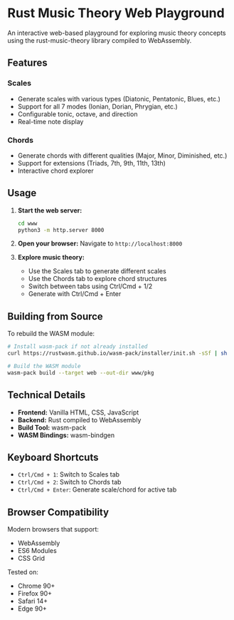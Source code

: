 # Rust Music Theory Web Playground

An interactive web-based playground for exploring music theory concepts using the rust-music-theory library compiled to WebAssembly.

## Features

### Scales
- Generate scales with various types (Diatonic, Pentatonic, Blues, etc.)
- Support for all 7 modes (Ionian, Dorian, Phrygian, etc.)
- Configurable tonic, octave, and direction
- Real-time note display

### Chords
- Generate chords with different qualities (Major, Minor, Diminished, etc.)
- Support for extensions (Triads, 7th, 9th, 11th, 13th)
- Interactive chord explorer

## Usage

1. **Start the web server:**
   ```bash
   cd www
   python3 -m http.server 8000
   ```

2. **Open your browser:**
   Navigate to `http://localhost:8000`

3. **Explore music theory:**
   - Use the Scales tab to generate different scales
   - Use the Chords tab to explore chord structures
   - Switch between tabs using Ctrl/Cmd + 1/2
   - Generate with Ctrl/Cmd + Enter

## Building from Source

To rebuild the WASM module:

```bash
# Install wasm-pack if not already installed
curl https://rustwasm.github.io/wasm-pack/installer/init.sh -sSf | sh

# Build the WASM module
wasm-pack build --target web --out-dir www/pkg
```

## Technical Details

- **Frontend:** Vanilla HTML, CSS, JavaScript
- **Backend:** Rust compiled to WebAssembly
- **Build Tool:** wasm-pack
- **WASM Bindings:** wasm-bindgen

## Keyboard Shortcuts

- `Ctrl/Cmd + 1`: Switch to Scales tab
- `Ctrl/Cmd + 2`: Switch to Chords tab
- `Ctrl/Cmd + Enter`: Generate scale/chord for active tab

## Browser Compatibility

Modern browsers that support:
- WebAssembly
- ES6 Modules
- CSS Grid

Tested on:
- Chrome 90+
- Firefox 90+
- Safari 14+
- Edge 90+